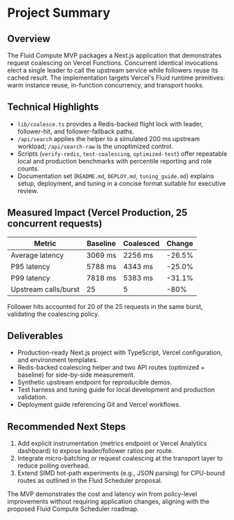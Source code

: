 # Project Summary

## Overview

The Fluid Compute MVP packages a Next.js application that demonstrates request coalescing on Vercel Functions. Concurrent identical invocations elect a single leader to call the upstream service while followers reuse its cached result. The implementation targets Vercel's Fluid runtime primitives: warm instance reuse, in-function concurrency, and transport hooks.

## Technical Highlights

- `lib/coalesce.ts` provides a Redis-backed flight lock with leader, follower-hit, and follower-fallback paths.
- `/api/search` applies the helper to a simulated 200 ms upstream workload; `/api/search-raw` is the unoptimized control.
- Scripts (`verify-redis`, `test-coalescing`, `optimized-test`) offer repeatable local and production benchmarks with percentile reporting and role counts.
- Documentation set (`README.md`, `DEPLOY.md`, `tuning_guide.md`) explains setup, deployment, and tuning in a concise format suitable for executive review.

## Measured Impact (Vercel Production, 25 concurrent requests)

| Metric              | Baseline | Coalesced | Change |
|---------------------|----------|-----------|--------|
| Average latency     | 3069 ms  | 2256 ms   | -26.5% |
| P95 latency         | 5788 ms  | 4343 ms   | -25.0% |
| P99 latency         | 7818 ms  | 5383 ms   | -31.1% |
| Upstream calls/burst| 25       | 5         | -80%   |

Follower hits accounted for 20 of the 25 requests in the same burst, validating the coalescing policy.

## Deliverables

- Production-ready Next.js project with TypeScript, Vercel configuration, and environment templates.
- Redis-backed coalescing helper and two API routes (optimized + baseline) for side-by-side measurement.
- Synthetic upstream endpoint for reproducible demos.
- Test harness and tuning guide for local development and production validation.
- Deployment guide referencing Git and Vercel workflows.

## Recommended Next Steps

1. Add explicit instrumentation (metrics endpoint or Vercel Analytics dashboard) to expose leader/follower ratios per route.
2. Integrate micro-batching or request coalescing at the transport layer to reduce polling overhead.
3. Extend SIMD hot-path experiments (e.g., JSON parsing) for CPU-bound routes as outlined in the Fluid Scheduler proposal.

The MVP demonstrates the cost and latency win from policy-level improvements without requiring application changes, aligning with the proposed Fluid Compute Scheduler roadmap.
